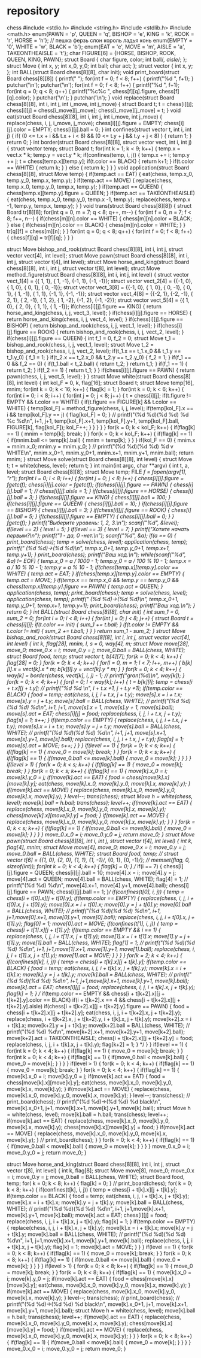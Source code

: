 # repository
chess
#include <stdio.h>
#include <string.h>
#include <stdlib.h>
#include <math.h>
enum{PAWN = 'p', QUEEN = 'q', BISHOP = 'e', KING = 'k', ROOK = 'r', HORSE = 'h'};
//	  пешка      ферзь       слон         король      ладья         конь
enum{EMPTY = '0', WHITE = 'w', BLACK = 'b'};
enum{EAT = 'e', MOVE = 'm', AISLE = 'a', TAKEONTHEAISLE = 't'};
char FIGURE[6] = {HORSE, BISHOP, ROOK, QUEEN, KING, PAWN};
struct Board
{
	char figure,  color;
	int ball/*, aisle*/;
};
struct Move
{
	int x, y;
	int x_0, y_0;
	int ball;
	char act;
};
struct  vector
{
	int x, y;
};
int BALL(struct Board chess[8][8], char init);
void print_board(struct Board chess[8][8])
{
	printf("    ");
	for(int f = 0; f < 8; f++)
	{
		printf("%d  ", f+1);
	}
	putchar('\n');
	putchar('\n');
	for(int f = 0; f < 8; f++)
	{
		printf("%d   ", f+1);
		for(int q = 0; q < 8; q++)
		{
				printf("%c%c ", chess[f][q].figure, chess[f][q].color);
		}
		putchar('\n');
	}
		putchar('\n');
}
void replace(struct Board chess[8][8], int i, int j, int i_move, int j_move)
{
	struct Board t;
	t = chess[i][j];
	chess[i][j] = chess[i_move][j_move];
	chess[i_move][j_move] = t;
}
void eat(struct Board chess[8][8], int i, int j, int i_move, int j_move)
{
	replace(chess, i, j, i_move, j_move);
	chess[i][j].figure = EMPTY;
	chess[i][j].color = EMPTY;
	chess[i][j].ball = 0;
}
int confines(struct vector t, int i, int j)
{
	if( (0 <= t.x + i && t.x + i < 8) && (0 <= t.y + j && t.y + j < 8) )
	{
		return 1;
	}
	return 0;
}
int border(struct Board chess[8][8], struct vector vect, int i, int j)
{
	struct vector temp;
	struct Board t;
	for(int k = 1; k < 9; k++)
	{
		temp.x = vect.x * k;
		temp.y = vect.y * k;
		if(confines(temp, i, j))
		{
			temp.x += i;
			temp.y += j;
			t = chess[temp.x][temp.y];
			if(t.color == BLACK)
			{
				return k+1;
			}
			if(t.color == WHITE)
			{
				return k;
			}
		}
		else
		{
			return k;
		}
	}
}
void application(struct Board chess[8][8], struct Move temp)
{
	if(temp.act == EAT)
	{
		eat(chess, temp.x_0, temp.y_0, temp.x, temp.y);
	}
	if(temp.act == MOVE)
	{
		replace(chess, temp.x_0, temp.y_0, temp.x, temp.y);
	}
	if(temp.act == QUEEN)
	{
		chess[temp.x][temp.y].figure = QUEEN;
	}
	if(temp.act == TAKEONTHEAISLE)
	{
		eat(chess, temp.x_0, temp.y_0, temp.x -1, temp.y);
		replace(chess, temp.x -1, temp.y, temp.x, temp.y);
	}
}
void trans(struct Board chess[8][8])
{
	struct Board tr[8][8];
	for(int q = 0, m = 7; q < 8; q++, m--)
	{
		for(int f = 0, n = 7; f < 8; f++, n--)
		{
			if(chess[m][n].color == WHITE)
			{
				chess[m][n].color = BLACK;
			}
			else
			{
				if(chess[m][n].color == BLACK)
				{
					chess[m][n].color = WHITE;
				}
			}
			tr[q][f] = chess[m][n];
		}
	}
	for(int q = 0; q < 8; q++)
	{
		for(int f = 0; f < 8; f++)
		{
			chess[f][q] = tr[f][q];
		}
	}
}

struct Move bishop_and_rook(struct Board chess[8][8], int i, int j, struct vector vect[4], int level);
struct Move pawn(struct Board chess[8][8], int i, int j, struct vector t[4], int level);
struct Move horse_and_king(struct Board chess[8][8], int i, int j, struct vector t[8], int level);
struct Move method_figure(struct Board chess[8][8], int i, int j, int level)
{
	struct vector vect_1[4] = {{ 1,  1}, { 1, -1}, {-1,  1}, {-1, -1}};
	struct vector vect_2[4] = {{-1,  0}, { 1,  0}, { 0,  1}, { 0, -1}};
	struct vector vect_3[8] = {{-1,  0}, { 1,  0}, { 0, -1}, { 0,  1}, { 1, -1}, { 1,  1}, {-1,  1}, {-1, -1}};
	struct vector vect_4[8] = {{-2,  1}, {-2, -1}, { 2,  1}, { 2, -1}, { 1,  2}, { 1, -2}, {-1,  2}, {-1, -2}};
	struct vector vect_5[4] = {{ 1,  0}, { 2,  0}, { 1,  1}, { 1, -1}};
	if(chess[i][j].figure == KING)
	{
		return horse_and_king(chess, i, j, vect_3, level);
	}
	if(chess[i][j].figure == HORSE)
	{
		return horse_and_king(chess, i, j, vect_4, level);
	}
	if(chess[i][j].figure == BISHOP)
	{
		return bishop_and_rook(chess, i, j, vect_1, level);
	}
	if(chess[i][j].figure == ROOK)
	{
		return bishop_and_rook(chess, i, j, vect_2, level);
	}
	if(chess[i][j].figure == QUEEN)
	{
		int f_1 = 0, f_2 = 0;
		struct Move t_1 = bishop_and_rook(chess, i, j, vect_1, level);
		struct Move t_2 = bishop_and_rook(chess, i, j, vect_2, level);
		if(t_1.x == t_1.x_0 && t_1.y == t_1.y_0)
		{
			f_1 = 1;
		}
		if(t_2.x == t_2.x_0 && t_2.y == t_2.y_0)
		{
			f_2 = 1;
		}
		if(f_1 == 0 && f_2 == 0)
		{
			if(t_1.ball < t_2.ball)
			{
				return t_2;
			}
			return t_1;
		}
		if(f_1 == 1)
		{
			return t_2;
		}
		if(f_2 == 1)
		{
			return t_1;
		}
	}
	if(chess[i][j].figure == PAWN)
	{
		return pawn(chess, i, j, vect_5, level);
	}
}
struct Move white(struct Board chess[8][8], int level)
{
	int kol_F = 0, k, flag[16];
	struct Board t;
	struct Move  temp[16], mnim;
	for(int k = 0; k < 16; k++)
	{
		flag[k] = 1;
	}
	for(int k = 0; k < 6; k++)
	{
		for(int i = 0; i < 8; i++)
		{
			for(int j = 0; j < 8; j++)
			{
				t = chess[i][j];
				if(t.figure != EMPTY && t.color == WHITE)
				{
					if(t.figure == FIGURE[k] && t.color == WHITE)
					{
						temp[kol_F] = method_figure(chess, i, j, level);
						if(temp[kol_F].x == i && temp[kol_F].y == j)
						{
							flag[kol_F] = 0;
						}
//						printf("(%d %d)(%d %d) %d %c %d\n", i+1, j+1, temp[kol_F].x+1, temp[kol_F].y+1, temp[kol_F].ball, FIGURE[k], flag[kol_F]);
						kol_F++;
					}
				}
			}
		}
	}
	for(k = 0; k < kol_F; k++)
	{
		if(flag[k] == 1)
		{
			mnim = temp[k];
			break;
		}
	}
	for(k = 0; k < kol_F; k++)
	{
		if(flag[k] == 1)
		{
			if(mnim.ball <= temp[k].ball)
			{
				mnim = temp[k];
			}
		}
	}
	if(kol_F == 0)
	{
		mnim.x = mnim.x_0;
		mnim.y = mnim.y_0;
	}
//	printf("(%d %d)(%d %d) %d  v WHITE\n", mnim.x_0+1, mnim.y_0+1, mnim.x+1, mnim.y+1, mnim.ball);
	return mnim;
}
struct Move solve(struct Board chess[8][8], int level)
{
	struct Move t;
	t = white(chess, level);
	return t;
}
int main(int argc, char **argv)
{
	int t, a, level;
	struct Board chess[8][8];
	struct Move temp;
	FILE *f = fopen(argv[1], "r");
	for(int i = 0; i < 8; i++)
	{
		for(int j = 0; j < 8; j++)
		{
			chess[i][j].figure = fgetc(f);
			chess[i][j].color = fgetc(f);
			if(chess[i][j].figure == PAWN)
			{
				chess[i][j].ball = 1;
//				chess[i][j].aisle = 1;
			}
			if(chess[i][j].figure == HORSE)
			{
				chess[i][j].ball = 3;
			}
			if(chess[i][j].figure == KING)
			{
				chess[i][j].ball = 100;
			}
			if(chess[i][j].figure == QUEEN)
			{
				chess[i][j].ball = 10;
			}
			if(chess[i][j].figure == BISHOP)
			{
				chess[i][j].ball = 3;
			}
			if(chess[i][j].figure == ROOK)
			{
				chess[i][j].ball = 5;
			}
			if(chess[i][j].figure == EMPTY)
			{
				chess[i][j].ball = 0;
			}
		}
		fgetc(f);
	}
	printf("Выберите уровень: 1, 2, 3.\n");
	scanf("%d", &level);
	if(level == 2)
	{
		level = 5;
	}
	if(level == 3)
	{
		level = 7;
	}
	printf("Хотите начать первым?\n");
	printf("1 - да, 0 -нет.\n");
	scanf("%d", &a);
	if(a == 0)
	{
		print_board(chess);
		temp = solve(chess, level);
		application(chess, temp);
		printf(" (%d %d)->(%d %d)\n", temp.x_0+1, temp.y_0+1, temp.x+1, temp.y+1);
	}
	print_board(chess);
	printf("Ваш ход.\n");
	while(scanf("%d", &a) != EOF)
	{
		temp.x_0 = a / 1000 - 1;
		temp.y_0 = a / 100 % 10 - 1;
		temp.x = a / 10 % 10 - 1;
		temp.y = a % 10 - 1;
		if(chess[temp.x][temp.y].color == WHITE)
		{
			temp.act = EAT;
		}
		if(chess[temp.x][temp.y].color == EMPTY)
		{
			temp.act = MOVE;
		}
		if(temp.x == temp.x_0 && temp.y == temp.y_0 && chess[temp.x][temp.y].figure == PAWN)
		{
			temp.act = QUEEN;
		}
		application(chess, temp);
		print_board(chess);
		temp = solve(chess, level);
		application(chess, temp);
		printf(" (%d %d)->(%d %d)\n", temp.x_0+1, temp.y_0+1, temp.x+1, temp.y+1);
		print_board(chess);
		printf("Ваш ход.\n");
	}
	return 0;
}
int BALL(struct Board chess[8][8], char init)
{
	int sum_1 = 0, sum_2 = 0;
	for(int i = 0; i < 8; i++)
	{
		for(int j = 0; j < 8; j++)
		{
			struct Board t = chess[i][j];
			if(t.color == init)
			{
				sum_1 += t.ball;
			}
			if(t.color != EMPTY && t.color != init)
			{
				sum_2 += t.ball;
			}
		}
	}
	return sum_1 - sum_2;
}
struct Move bishop_and_rook(struct Board chess[8][8], int i, int j, struct vector vect[4], int level)
{
	int k, flag[28], mnim, l, s = 0, way[4], m;
	struct Move move[28], move_0;
	move_0.x = i;
	move_0.y = j;
	move_0.ball = BALL(chess, WHITE);
	struct Board food, temp;
	struct vector t, b[4][7];
	for(k = 0; k < 4; k++)
	{
		flag[28] = 0;
	}
	for(k = 0; k < 4; k++)
	{
		for(l = 0, m = 1; l < 7; l++, m++)
		{
			b[k][l].x = vect[k].x * m;
			b[k][l].y = vect[k].y * m;
		}
	}
	for(k = 0; k < 4; k++)
	{
		way[k] = border(chess, vect[k], i, j) - 1;
//		printf("gran(%d)\n", way[k]);
	}
	for(k = 0; k < 4; k++)
	{
		for(l = 0; l < way[k]; l++)
		{
			t = b[k][l];
			temp = chess[i + t.x][j + t.y];
//			printf("%d %d \n", i + t.x +1, j + t.y +1);
			if(temp.color == BLACK)
			{
				food = temp;
				eat(chess, i, j, i + t.x, j + t.y);
				move[s].x = i + t.x;
				move[s].y = j + t.y;
				move[s].ball = BALL(chess, WHITE);
//				printf("(%d %d)(%d %d) %d\n", i+1, j+1, move[s].x + 1, move[s].y + 1, move[s].ball);
				move[s].act = EAT;
				chess[i][j] = food;
				replace(chess, i, j, i + t.x, j + t.y);
				flag[s] = 1;
				s++;
			}
			if(temp.color == EMPTY)
			{
				replace(chess, i, j, i + t.x, j + t.y);
				move[s].x = i + t.x;
				move[s].y = j + t.y;
				move[s].ball = BALL(chess, WHITE);
//				printf("(%d %d)(%d %d) %d\n", i+1, j+1, move[s].x+1, move[s].y+1, move[s].ball);
				replace(chess, i, j, i + t.x, j + t.y);
				flag[s] = 1;
				move[s].act = MOVE;
				s++;
			}
		}
	}
	if(level == 1)
	{
		for(k = 0; k < s; k++)
		{
			if(flag[k] == 1)
			{
				move_0 = move[k];
				break;
			}
		}
		for(k = 0; k < s; k++)
		{
			if(flag[k] == 1)
			{
				if(move_0.ball <= move[k].ball)
				{
					move_0 = move[k];
				}
			}
		}
	}
	if(level > 1)
	{
		for(k = 0; k < s; k++)
		{
			if(flag[k] == 1)
			{
				move_0 = move[k];
				break;
			}
		}
		for(k = 0; k < s; k++)
		{
			if(flag[k] == 1)
			{
				move[k].x_0 = i;
				move[k].y_0 = j;
				if(move[k].act == EAT)
				{
					food = chess[move[k].x][move[k].y];
					eat(chess, move[k].x_0, move[k].y_0, move[k].x, move[k].y);
				}
				if(move[k].act == MOVE)
				{
					replace(chess, move[k].x_0, move[k].y_0, move[k].x, move[k].y);
				}
				level--;
				trans(chess);
				struct Move h = white(chess, level);
				move[k].ball = h.ball;
				trans(chess);
				level++;
				if(move[k].act == EAT)
				{
					replace(chess, move[k].x_0, move[k].y_0, move[k].x, move[k].y);
					chess[move[k].x][move[k].y] = food;
				}
				if(move[k].act == MOVE)
				{
					replace(chess, move[k].x_0, move[k].y_0, move[k].x, move[k].y);
				}
			}
		}
		for(k = 0; k < s; k++)
		{
			if(flag[k] == 1)
			{
				if(move_0.ball <= move[k].ball)
				{
					move_0 = move[k];
				}
			}
		}
	}
	move_0.x_0 = i;
	move_0.y_0 = j;
	return move_0;
}
struct Move pawn(struct Board chess[8][8], int i, int j, struct vector t[4], int level)
{
	int k, flag[4], mnim;
	struct Move move[4], move_0;
	move_0.x = i;
	move_0.y = j;
	move_0.ball = BALL(chess, WHITE);
	struct Board food, temp;
//	struct vector t[6] = {{1, 0}, {2, 0}, {1, 1}, {1, -1}/*, {0, 1}, {0, -1}*/};
//	memset(flag, 0, sizeof(int));
	for(int k = 0; k < 4; k++)
	{
		flag[k] = 0;
	}
/*	if(i == 7)
	{
		chess[i][j].figure = QUEEN;
		chess[i][j].ball = 10;
		move[4].x = i;
		move[4].y = j;
		move[4].act = QUEEN;
		move[4].ball = BALL(chess, WHITE);
		flag[4] = 1;
//		printf("(%d %d) %d\n", move[4].x+1, move[4].y+1, move[4].ball);
		chess[i][j].figure == PAWN;
		chess[i][j].ball == 1;
	}*/
	if(confines(t[0], i, j))
	{
		temp = chess[i + t[0].x][j + t[0].y];
		if(temp.color == EMPTY)
		{
			replace(chess, i, j, i + t[0].x, j + t[0].y);
			move[0].x = i + t[0].x;
			move[0].y = j + t[0].y;
			move[0].ball = BALL(chess, WHITE);
//			printf("(%d %d)(%d %d) %d\n", i+1, j+1,move[0].x+1, move[0].y+1, move[0].ball);
			replace(chess, i, j, i + t[0].x, j + t[1].y);
			flag[0] = 1;
			move[0].act = MOVE;
			if(confines(t[1], i, j))
			{
				temp = chess[i + t[1].x][j + t[1].y];
				if(temp.color == EMPTY && i == 1)
				{
					replace(chess, i, j, i + t[1].x, j + t[1].y);
					move[1].x = i + t[1].x;
					move[1].y = j + t[1].y;
					move[1].ball = BALL(chess, WHITE);
					flag[1] = 1;
//					printf("(%d %d)(%d %d) %d\n", i+1, j+1,move[1].x+1, move[1].y+1, move[1].ball);
					replace(chess, i, j, i + t[1].x, j + t[1].y);
					move[1].act = MOVE;
				}
			}
		}
	}
	for(k = 2; k < 4; k++)
	{
		if(confines(t[k], i, j))
		{
			temp = chess[i + t[k].x][j + t[k].y];
			if(temp.color == BLACK)
			{
				food = temp;
				eat(chess, i, j, i + t[k].x, j + t[k].y);
				move[k].x = i + t[k].x;
				move[k].y = j + t[k].y;
				move[k].ball = BALL(chess, WHITE);
//				printf("(%d %d)(%d %d) %d\n", i+1, j+1,move[k].x+1, move[k].y+1, move[k].ball);
				move[k].act = EAT;
				chess[i][j] = food;
				replace(chess, i, j, i + t[k].x, j + t[k].y);
				flag[k] = 1;
			}
/*			if(temp.color == EMPTY && chess[i + t[k+2].x][j + t[k+2].y].color == BLACK)
			if(i + t[k+2].x == 4 && chess[i + t[k+2].x][j + t[k+2].y].aisle)
			if(chess[i + t[k+2].x][j + t[k+2].y].figure == PAWN)
			{
				food = chess[i + t[k+2].x][j + t[k+2].y];
				eat(chess, i, j, i + t[k+2].x, j + t[k+2].y);
				replace(chess, i + t[k+2].x, j + t[k+2].y, i + t[k].x, j + t[k].y);
				move[k+2].x = i + t[k].x;
				move[k+2].y = j + t[k].y;
				move[k+2].ball = BALL(chess, WHITE);
//				printf("(%d %d) %d\n", move[k+2].x+1, move[k+2].y+1, move[k+2].ball);
				move[k+2].act = TAKEONTHEAISLE;
				chess[i + t[k+2].x][j + t[k+2].y] = food;
				replace(chess, i, j, i + t[k].x, j + t[k].y);
				flag[k+2] = 1;
			}
*/		}
	}
	if(level == 1)
	{
		for(int k = 0; k < 4; k++)
		{
			if(flag[k] == 1)
			{
				move_0 = move[k];
				break;
			}
		}
		for(int k = 0; k < 4; k++)
		{
			if(flag[k] == 1)
			{
				if(move_0.ball < move[k].ball)
				{
					move_0 = move[k];
				}
			}
		}
	}
	if(level > 1)
	{
		for(k = 0; k < 4; k++)
		{
			if(flag[k] == 1)
			{
				move_0 = move[k];
				break;
			}
		}
		for(k = 0; k < 4; k++)
		{
			if(flag[k] == 1)
			{
				move[k].x_0 = i;
				move[k].y_0 = j;
				if(move[k].act == EAT)
				{
					food = chess[move[k].x][move[k].y];
					eat(chess, move[k].x_0, move[k].y_0, move[k].x, move[k].y);
				}
				if(move[k].act == MOVE)
				{
					replace(chess, move[k].x_0, move[k].y_0, move[k].x, move[k].y);
				}
				level--;
				trans(chess);
//				print_board(chess);
//				printf("(%d %d)->(%d %d) %d black\n", move[k].x_0+1, j+1, move[k].x+1, move[k].y+1, move[k].ball);
				struct Move h = white(chess, level);
				move[k].ball = h.ball;
				trans(chess);
				level++;
				if(move[k].act == EAT)
				{
					replace(chess, move[k].x_0, move[k].y_0, move[k].x, move[k].y);
					chess[move[k].x][move[k].y] = food;
				}
				if(move[k].act == MOVE)
				{
					replace(chess, move[k].x_0, move[k].y_0, move[k].x, move[k].y);
				}
//				print_board(chess);
			}
		}
		for(k = 0; k < 4; k++)
		{
			if(flag[k] == 1)
			{
				if(move_0.ball < move[k].ball)
				{
					move_0 = move[k];
				}
			}
		}
	}
	move_0.x_0 = i;
	move_0.y_0 = j;
	return move_0;
}

struct Move horse_and_king(struct Board chess[8][8], int i, int j, struct vector t[8], int level)
{
	int k, flag[8];
	struct Move move[8], move_0;
	move_0.x = i;
	move_0.y = j;
	move_0.ball = BALL(chess, WHITE);
	struct Board food, temp;
	for( k = 0; k < 8; k++)
	{
		flag[k] = 0;
	}
//	print_board(chess);
	for( k = 0; k < 8; k++)
	{
		if(confines(t[k], i, j))
		{
			temp = chess[i + t[k].x][j + t[k].y];
			if(temp.color == BLACK)
			{
				food = temp;
				eat(chess, i, j, i + t[k].x, j + t[k].y);
				move[k].x = i + t[k].x;
				move[k].y = j + t[k].y;
				move[k].ball = BALL(chess, WHITE);
//				printf("(%d %d)(%d %d) %d\n", i+1, j+1,move[k].x+1, move[k].y+1, move[k].ball);
				move[k].act = EAT;
				chess[i][j] = food;
				replace(chess, i, j, i + t[k].x, j + t[k].y);
				flag[k] = 1;
			}
			if(temp.color == EMPTY)
			{
				replace(chess, i, j, i + t[k].x, j + t[k].y);
				move[k].x = i + t[k].x;
				move[k].y = j + t[k].y;
				move[k].ball = BALL(chess, WHITE);
//				printf("(%d %d)(%d %d) %d\n", i+1, j+1,move[k].x+1, move[k].y+1, move[k].ball);
				replace(chess, i, j, i + t[k].x, j + t[k].y);
				flag[k] = 1;
				move[k].act = MOVE;
			}
		}
	}
	if(level == 1)
	{
		for(k = 0; k < 8; k++)
		{
			if(flag[k] == 1)
			{
				move_0 = move[k];
				break;
			}
		}
		for(k = 0; k < 8; k++)
		{
			if(flag[k] == 1)
			{
				if(move_0.ball <= move[k].ball)
				{
					move_0 = move[k];
				}
			}
		}
	}
	if(level > 1)
	{
		for(k = 0; k < 8; k++)
		{
			if(flag[k] == 1)
			{
				move_0 = move[k];
				break;
			}
		}
		for(k = 0; k < 8; k++)
		{
			if(flag[k] == 1)
			{
				move[k].x_0 = i;
				move[k].y_0 = j;
				if(move[k].act == EAT)
				{
					food = chess[move[k].x][move[k].y];
					eat(chess, move[k].x_0, move[k].y_0, move[k].x, move[k].y);
				}
				if(move[k].act == MOVE)
				{
					replace(chess, move[k].x_0, move[k].y_0, move[k].x, move[k].y);
				}
				level--;
				trans(chess);
//				print_board(chess);
//				printf("(%d %d)->(%d %d) %d black\n", move[k].x_0+1, j+1, move[k].x+1, move[k].y+1, move[k].ball);
				struct Move h = white(chess, level);
				move[k].ball = h.ball;
				trans(chess);
				level++;
				if(move[k].act == EAT)
				{
					replace(chess, move[k].x_0, move[k].y_0, move[k].x, move[k].y);
					chess[move[k].x][move[k].y] = food;
				}
				if(move[k].act == MOVE)
				{
					replace(chess, move[k].x_0, move[k].y_0, move[k].x, move[k].y);
				}
			}
		}
		for(k = 0; k < 8; k++)
		{
			if(flag[k] == 1)
			{
				if(move_0.ball < move[k].ball)
				{
					move_0 = move[k];
				}
			}
		}
	}
	move_0.x_0 = i;
	move_0.y_0 = j;
	return move_0;
}
